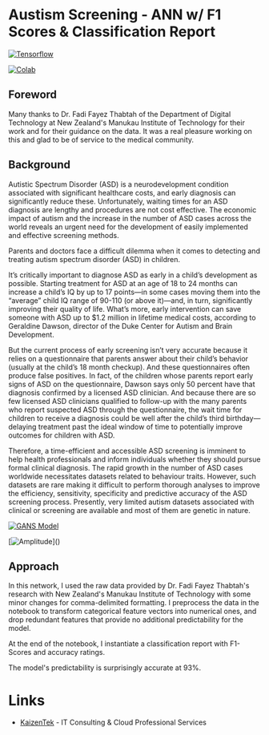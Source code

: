 # Austism Screening - ANN w/ F1 Scores & Classification Report

[![Tensorflow](https://encrypted-tbn0.gstatic.com/images?q=tbn:ANd9GcT7b9ZDD7lMdkByT-f_RCAqSQYqnq_CpgD16IFrwfmUwWCmdt7H)](https://www.tensorflow.org/beta/guide/effective_tf2)


[![Colab](https://camo.githubusercontent.com/52feade06f2fecbf006889a904d221e6a730c194/68747470733a2f2f636f6c61622e72657365617263682e676f6f676c652e636f6d2f6173736574732f636f6c61622d62616467652e737667)](https://colab.research.google.com/drive/1S8f4hF8THBFDhuNztAQ6vRFWqaq-IAsM?usp=sharing)

## Foreword

Many thanks to Dr. Fadi Fayez Thabtah of the Department of Digital Technology at New Zealand's Manukau Institute of Technology for their work and for their guidance on the data. It was a real pleasure working on this and glad to be of service to the medical community. 


## Background

Autistic Spectrum Disorder (ASD) is a neurodevelopment  condition associated with significant healthcare costs, and early diagnosis can significantly reduce these. Unfortunately, waiting times for an ASD diagnosis are lengthy and procedures are not cost effective. The economic impact of autism and the increase in the number of ASD cases across the world reveals an urgent need for the development of easily implemented and effective screening methods.

Parents and doctors face a difficult dilemma when it comes to detecting and treating autism spectrum disorder (ASD) in children.

It’s critically important to diagnose ASD as early in a child’s development as possible. Starting treatment for ASD at an age of 18 to 24 months can increase a child’s IQ by up to 17 points—in some cases moving them into the “average” child IQ range of 90-110 (or above it)—and, in turn, significantly improving their quality of life. What’s more, early intervention can save someone with ASD up to $1.2 million in lifetime medical costs, according to Geraldine Dawson, director of the Duke Center for Autism and Brain Development.

But the current process of early screening isn’t very accurate because it relies on a questionnaire that parents answer about their child’s behavior (usually at the child’s 18 month checkup). And these questionnaires often produce false positives. In fact, of the children whose parents report early signs of ASD on the questionnaire, Dawson says only 50 percent have that diagnosis confirmed by a licensed ASD clinician. And because there are so few licensed ASD clinicians qualified to follow-up with the many parents who report suspected ASD through the questionnaire, the wait time for children to receive a diagnosis could be well after the child’s third birthday—delaying treatment past the ideal window of time to potentially improve outcomes for children with ASD.


Therefore, a time-efficient and accessible ASD screening is imminent to help health professionals and inform individuals whether they should pursue formal clinical diagnosis.  The rapid growth in the number of ASD cases worldwide necessitates datasets related to behaviour traits. However, such datasets are rare making it difficult to perform thorough analyses to improve the efficiency, sensitivity, specificity and predictive accuracy of the ASD screening process. Presently, very limited autism datasets associated with clinical or screening are available and most of them are genetic in nature. 

[![GANS Model](https://www.tutorialspoint.com/artificial_neural_network/images/model.jpg)]()

[![Amplitude](https://ars.els-cdn.com/content/image/3-s2.0-B978012817736500003X-f03-08-9780128177365.jpg?_)]()


## Approach

In this network, I used the raw data provided by Dr. Fadi Fayez Thabtah's research with New Zealand's Manukau Institute of Technology with some minor changes for comma-delimited formatting. I preprocess the data in the notebook to transform categorical feature vectors into numerical ones, and drop redundant features that provide no additional predictability for the model. 

At the end of the notebook, I instantiate a classification report with F1-Scores and accuracy ratings. 

The model's predictability is surprisingly accurate at 93%.


# Links

* [KaizenTek](http://www.kaizentek.io) - IT Consulting & Cloud Professional Services
